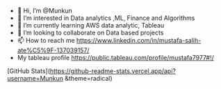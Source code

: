 - 👋 Hi, I’m @Munkun
- 👀 I’m interested in Data analytics ,ML, Finance and Algorithms
- 🌱 I’m currently learning AWS data analytic, Tableau
- 💞️ I’m looking to collaborate on Data based projects
- 📫 How to reach me https://www.linkedin.com/in/mustafa-salih-ate%C5%9F-137039157/
- My tableau profile https://public.tableau.com/profile/mustafa7977#!/
 
 [GitHub Stats](https://github-readme-stats.vercel.app/api?username=Munkun &theme=radical)

